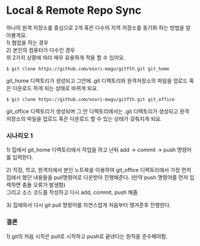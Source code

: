 # Local & Remote Repo Sync

하나의 원격 저장소를 중심으로 2개 혹은 다수의 지역 저장소를 동기화 하는 방법을 알아볼게요.   
1\) 협업을 하는 경우   
2\) 본인의 컴퓨터가 다수인 경우   
위 2가지 상황에 따라 매우 유용하게 적용 할 수 있어요. 



```text
$ git clone https://github.com/osori-magu/gitfth.git git_home
```

git\_home 디렉토리가 생성되고 그안에 .git 디렉토리와 원격저장소의 파일을 업로드 혹은 다운로드 하게 되는 상태로 바뀌게 되요.   


```text
$ git clone https://github.com/osori-magu/gitfth.git git_office
```

git\_office 디렉토리가 생성되며 그 안 디렉토리에서는 .git 디렉토리가 생성되고 원격 저장소의 파일을 업로드 혹은 다운로드 할 수 있는 상태가 갖춰지게 되요. 

### 시나리오 1 

1\) 집에서 git\_home 디렉토리에서 작업을 하고 난뒤 add -&gt; commit -&gt; push 명령어를 입력한다. 

2\) 직장, 학교, 원격지에서 본인 노트북을 이용하여 git\_office 디렉토리에서 가장 먼저 집에서 했던 내용들을 pull명령어로 다운받아 진행해준다. \(만약 push 명령어를 먼저 입력하면 충돌 오류가 발생함\)   
그리고 소스 코드를 작성하고 다시 add, commit, push 해줌  
  
3\) 집에와서 다시 git pull 명령어를 자연스럽게 처음부터 땡겨준후 진행한다. 

### 결론 

1\) git의 처음 시작은 pull로 시작하고 push로 끝낸다는 원칙을 준수해야함.




